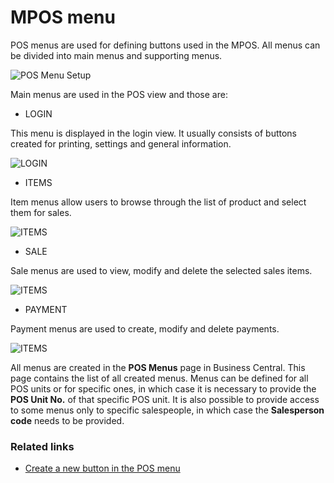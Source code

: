 # MPOS menu

POS menus are used for defining buttons used in the MPOS.
All menus can be divided into main menus and supporting menus.

![POS Menu Setup](../images/MPOS%20-%20POS%20Menu%202022-09-20.png) 


Main menus are used in the POS view and those are:

- LOGIN

This menu is displayed in the login view. It usually consists of buttons created for printing, settings and general information.

![LOGIN](../images/Login%202022-09-20.png) 

- ITEMS

Item menus allow users to browse through the list of product and select them for sales.

![ITEMS](../images/Items%202022-09-20.png) 

- SALE

Sale menus are used to view, modify and delete the selected sales items.

![ITEMS](../images/Sales%202022-09-20.png) 

- PAYMENT

Payment menus are used to create, modify and delete payments.

![ITEMS](../images/Payments%202022-09-20.png)

All menus are created in the **POS Menus** page in Business Central.
This page contains the list of all created menus. Menus can be defined for all POS units or for specific ones, in which case it is necessary to provide the **POS Unit No.** of that specific POS unit. It is also possible to provide access to some menus only to specific salespeople, in which case the **Salesperson code** needs to be provided.  

### Related links

- [Create a new button in the POS menu](../howto/add_button_to_pos_menu.md)
